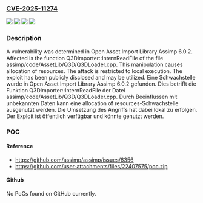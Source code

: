 ### [CVE-2025-11274](https://cve.mitre.org/cgi-bin/cvename.cgi?name=CVE-2025-11274)
![](https://img.shields.io/static/v1?label=Product&message=Assimp&color=blue)
![](https://img.shields.io/static/v1?label=Version&message=6.0.2%20&color=brightgreen)
![](https://img.shields.io/static/v1?label=Vulnerability&message=Allocation%20of%20Resources&color=brightgreen)
![](https://img.shields.io/static/v1?label=Vulnerability&message=Resource%20Consumption&color=brightgreen)

### Description

A vulnerability was determined in Open Asset Import Library Assimp 6.0.2. Affected is the function Q3DImporter::InternReadFile of the file assimp/code/AssetLib/Q3D/Q3DLoader.cpp. This manipulation causes allocation of resources. The attack is restricted to local execution. The exploit has been publicly disclosed and may be utilized.
Eine Schwachstelle wurde in Open Asset Import Library Assimp 6.0.2 gefunden. Dies betrifft die Funktion Q3DImporter::InternReadFile der Datei assimp/code/AssetLib/Q3D/Q3DLoader.cpp. Durch Beeinflussen mit unbekannten Daten kann eine allocation of resources-Schwachstelle ausgenutzt werden. Die Umsetzung des Angriffs hat dabei lokal zu erfolgen. Der Exploit ist öffentlich verfügbar und könnte genutzt werden.

### POC

#### Reference
- https://github.com/assimp/assimp/issues/6356
- https://github.com/user-attachments/files/22407575/poc.zip

#### Github
No PoCs found on GitHub currently.

